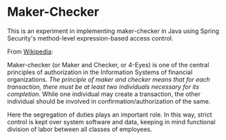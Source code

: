 # Maker-Checker

This is an experiment in implementing maker-checker in Java using Spring Security's method-level expression-based access control.

From [Wikipedia](https://en.wikipedia.org/wiki/Maker-checker):

Maker-checker (or Maker and Checker, or 4-Eyes) is one of the central principles of authorization in the Information Systems of financial organizations. <em>The principle of maker and checker means that for each transaction, there must be at least two individuals necessary for its completion.</em> While one individual may create a transaction, the other individual should be involved in confirmation/authorization of the same.

Here the segregation of duties plays an important role. In this way, strict control is kept over system software and data, keeping in mind functional division of labor between all classes of employees.
